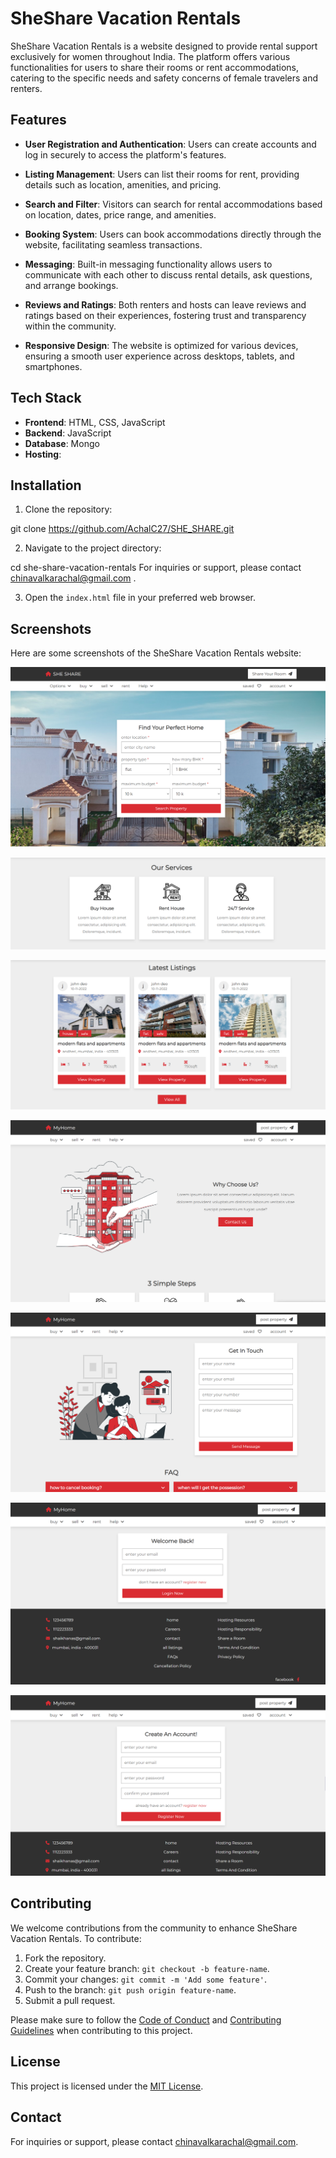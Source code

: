 # SheShare Vacation Rentals

SheShare Vacation Rentals is a website designed to provide rental support exclusively for women throughout India. The platform offers various functionalities for users to share their rooms or rent accommodations, catering to the specific needs and safety concerns of female travelers and renters.

## Features

- **User Registration and Authentication**: Users can create accounts and log in securely to access the platform's features.
  
- **Listing Management**: Users can list their rooms for rent, providing details such as location, amenities, and pricing.

- **Search and Filter**: Visitors can search for rental accommodations based on location, dates, price range, and amenities.

- **Booking System**: Users can book accommodations directly through the website, facilitating seamless transactions.

- **Messaging**: Built-in messaging functionality allows users to communicate with each other to discuss rental details, ask questions, and arrange bookings.

- **Reviews and Ratings**: Both renters and hosts can leave reviews and ratings based on their experiences, fostering trust and transparency within the community.

- **Responsive Design**: The website is optimized for various devices, ensuring a smooth user experience across desktops, tablets, and smartphones.

## Tech Stack

- **Frontend**: HTML, CSS, JavaScript
- **Backend**: JavaScript
- **Database**: Mongo
- **Hosting**: 

## Installation

1. Clone the repository:

git clone https://github.com/AchalC27/SHE_SHARE.git


2. Navigate to the project directory:

cd she-share-vacation-rentals
For inquiries or support, please contact  chinavalkarachal@gmail.com .


3. Open the `index.html` file in your preferred web browser.

## Screenshots

Here are some screenshots of the SheShare Vacation Rentals website:

![Home Page 1](https://github.com/AchalC27/SHE_SHARE/raw/main/design/Screenshot/7.png)

![Home Page 2](https://github.com/AchalC27/SHE_SHARE/raw/main/design/Screenshot/2.png)

![Home Page 3](https://github.com/AchalC27/SHE_SHARE/raw/main/design/Screenshot/1.png)

![About Us ](https://github.com/AchalC27/SHE_SHARE/raw/main/design/Screenshot/3.png)

![Contact Us](https://github.com/AchalC27/SHE_SHARE/raw/main/design/Screenshot/4.png)

![Login ](https://github.com/AchalC27/SHE_SHARE/raw/main/design/Screenshot/5.png)

![Sign Up](https://github.com/AchalC27/SHE_SHARE/raw/main/design/Screenshot/6.png)
## Contributing

We welcome contributions from the community to enhance SheShare Vacation Rentals. To contribute:

1. Fork the repository.
2. Create your feature branch: `git checkout -b feature-name`.
3. Commit your changes: `git commit -m 'Add some feature'`.
4. Push to the branch: `git push origin feature-name`.
5. Submit a pull request.

Please make sure to follow the [Code of Conduct](CODE_OF_CONDUCT.md) and [Contributing Guidelines](CONTRIBUTING.md) when contributing to this project.

## License

This project is licensed under the [MIT License](LICENSE).

## Contact

For inquiries or support, please contact chinavalkarachal@gmail.com.

